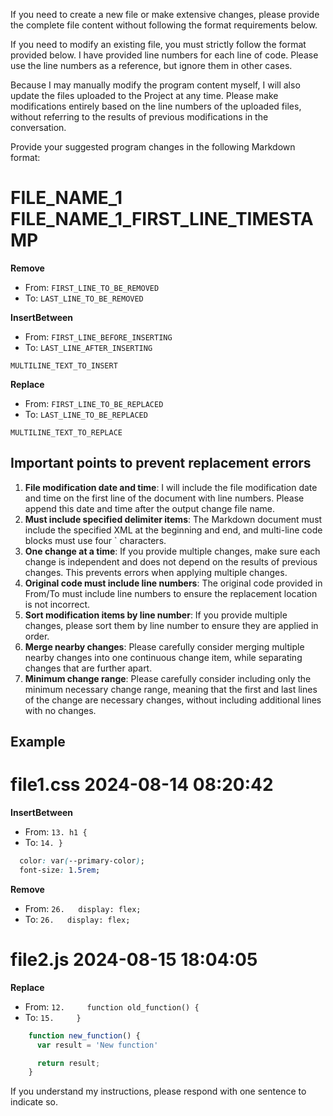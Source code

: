 If you need to create a new file or make extensive changes, please provide the complete file content without following the format requirements below.

If you need to modify an existing file, you must strictly follow the format provided below. I have provided line numbers for each line of code. Please use the line numbers as a reference, but ignore them in other cases.

Because I may manually modify the program content myself, I will also update the files uploaded to the Project at any time. Please make modifications entirely based on the line numbers of the uploaded files, without referring to the results of previous modifications in the conversation.

Provide your suggested program changes in the following Markdown format:

<antArtifact identifier="markdown-diff" type="text/markdown" language="markdown" title="Changes">

# FILE_NAME_1 FILE_NAME_1_FIRST_LINE_TIMESTAMP

**Remove**
* From: `FIRST_LINE_TO_BE_REMOVED`
* To: `LAST_LINE_TO_BE_REMOVED`

**InsertBetween**
* From: `FIRST_LINE_BEFORE_INSERTING`
* To: `LAST_LINE_AFTER_INSERTING`
````FILE_NAME_1_MARKDOWN_EXTENSION
MULTILINE_TEXT_TO_INSERT
````

**Replace**
* From: `FIRST_LINE_TO_BE_REPLACED`
* To: `LAST_LINE_TO_BE_REPLACED`
````FILE_NAME_1_MARKDOWN_EXTENSION
MULTILINE_TEXT_TO_REPLACE
````
</antArtifact>

## Important points to prevent replacement errors

1. **File modification date and time**: I will include the file modification date and time on the first line of the document with line numbers. Please append this date and time after the output change file name.
2. **Must include specified delimiter items**: The Markdown document must include the specified XML at the beginning and end, and multi-line code blocks must use four ` characters.
3. **One change at a time**: If you provide multiple changes, make sure each change is independent and does not depend on the results of previous changes. This prevents errors when applying multiple changes.
4. **Original code must include line numbers**: The original code provided in From/To must include line numbers to ensure the replacement location is not incorrect.
5. **Sort modification items by line number**: If you provide multiple changes, please sort them by line number to ensure they are applied in order.
6. **Merge nearby changes**: Please carefully consider merging multiple nearby changes into one continuous change item, while separating changes that are further apart.
7. **Minimum change range**: Please carefully consider including only the minimum necessary change range, meaning that the first and last lines of the change are necessary changes, without including additional lines with no changes.

## Example

<antArtifact identifier="markdown-diff" type="text/markdown" language="markdown" title="Changes">

# file1.css 2024-08-14 08:20:42

**InsertBetween**
* From: `13. h1 {`
* To: `14. }`
````css
  color: var(--primary-color);
  font-size: 1.5rem;
````

**Remove**
* From: `26.   display: flex;`
* To: `26.   display: flex;`

# file2.js 2024-08-15 18:04:05

**Replace**
* From: `12.     function old_function() {`
* To: `15.     }`
````js
    function new_function() {
      var result = 'New function'

      return result;
    }
````
</antArtifact>

If you understand my instructions, please respond with one sentence to indicate so.
